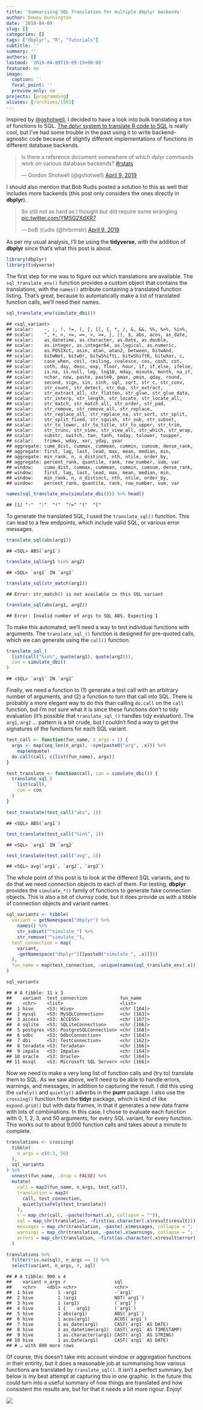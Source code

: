 ```yaml
---
title: 'Summarising SQL Translation for multiple dbplyr backends'
author: Dewey Dunnington
date: '2019-04-09'
slug: []
categories: []
tags: ["dbplyr", "R", "Tutorials"]
subtitle: ''
summary: ''
authors: []
lastmod: '2019-04-09T19:09:19+00:00'
featured: no
image:
  caption: ''
  focal_point: ''
  preview_only: no
projects: [programming]
aliases: [/archives/1503]
---
```


Inspired by <a href="http://twitter.com/gshotwell">@gshotwell</a>, I decided to have a look into bulk translating a ton of functions to SQL. <a href="https://db.rstudio.com/dplyr/">The dplyr system to translate R code to SQL</a> is really cool, but I’ve had some trouble in the past using it to write backend-agnostic code because of slightly different implementations of functions in different database backends.

<blockquote class="twitter-tweet" data-lang="en">

<p lang="en" dir="ltr">

Is there a reference document somewhere of which dplyr commands work on
various database backends?
<a href="https://twitter.com/hashtag/rstats?src=hash&amp;ref_src=twsrc%5Etfw">\#rstats</a>

</p>

— Gordon Shotwell (@gshotwell)
<a href="https://twitter.com/gshotwell/status/1115653121269796865?ref_src=twsrc%5Etfw">April
9,
2019</a>

</blockquote>

<script async src="https://platform.twitter.com/widgets.js" charset="utf-8"></script>

I should also mention that Bob Rudis posted a solution to this as well that includes more backends (this post only considers the ones directly in <b>dbplyr</b>).

<blockquote class="twitter-tweet" data-lang="en">

<p lang="en" dir="ltr">

So still not as hard as I thought but did require some wrangling
<a href="https://t.co/YMSG2XdXR7">pic.twitter.com/YMSG2XdXR7</a>

</p>

— boB 🇷udis (@hrbrmstr)
<a href="https://twitter.com/hrbrmstr/status/1115685618426818561?ref_src=twsrc%5Etfw">April
9,
2019</a>

</blockquote>

<script async src="https://platform.twitter.com/widgets.js" charset="utf-8"></script>



As per my usual analysis, I’ll be using the **tidyverse**, with the addition of **dbplyr** since that’s what this post is about.

``` r
library(dbplyr)
library(tidyverse)
```

The first step for me was to figure out which translations are available. The `sql_translate_env()` function provides a custom object that contains the translations, with the `names()` attribute containing a translated function listing. That’s great, because to automatically make a list of translated function calls, we’ll need their names.

``` r
sql_translate_env(simulate_dbi())
```

    ## <sql_variant>
    ## scalar:    -, :, !, !=, (, [, [[, {, *, /, &, &&, %%, %>%, %in%,
    ## scalar:    ^, +, <, <=, ==, >, >=, |, ||, $, abs, acos, as_date,
    ## scalar:    as_datetime, as.character, as.Date, as.double,
    ## scalar:    as.integer, as.integer64, as.logical, as.numeric,
    ## scalar:    as.POSIXct, asin, atan, atan2, between, bitwAnd,
    ## scalar:    bitwNot, bitwOr, bitwShiftL, bitwShiftR, bitwXor, c,
    ## scalar:    case_when, ceil, ceiling, coalesce, cos, cosh, cot,
    ## scalar:    coth, day, desc, exp, floor, hour, if, if_else, ifelse,
    ## scalar:    is.na, is.null, log, log10, mday, minute, month, na_if,
    ## scalar:    nchar, now, paste, paste0, pmax, pmin, qday, round,
    ## scalar:    second, sign, sin, sinh, sql, sqrt, str_c, str_conv,
    ## scalar:    str_count, str_detect, str_dup, str_extract,
    ## scalar:    str_extract_all, str_flatten, str_glue, str_glue_data,
    ## scalar:    str_interp, str_length, str_locate, str_locate_all,
    ## scalar:    str_match, str_match_all, str_order, str_pad,
    ## scalar:    str_remove, str_remove_all, str_replace,
    ## scalar:    str_replace_all, str_replace_na, str_sort, str_split,
    ## scalar:    str_split_fixed, str_squish, str_sub, str_subset,
    ## scalar:    str_to_lower, str_to_title, str_to_upper, str_trim,
    ## scalar:    str_trunc, str_view, str_view_all, str_which, str_wrap,
    ## scalar:    substr, switch, tan, tanh, today, tolower, toupper,
    ## scalar:    trimws, wday, xor, yday, year
    ## aggregate: cume_dist, cummax, cummean, cummin, cumsum, dense_rank,
    ## aggregate: first, lag, last, lead, max, mean, median, min,
    ## aggregate: min_rank, n, n_distinct, nth, ntile, order_by,
    ## aggregate: percent_rank, quantile, rank, row_number, sum, var
    ## window:    cume_dist, cummax, cummean, cummin, cumsum, dense_rank,
    ## window:    first, lag, last, lead, max, mean, median, min,
    ## window:    min_rank, n, n_distinct, nth, ntile, order_by,
    ## window:    percent_rank, quantile, rank, row_number, sum, var

``` r
names(sql_translate_env(simulate_dbi())) %>% head()
```

    ## [1] "-"  ":"  "!"  "!=" "("  "["

To generate the translated SQL, I used the `translate_sql()` function. This can lead to a few endpoints, which include valid SQL, or various error messages.

``` r
translate_sql(abs(arg1))
```

    ## <SQL> ABS(`arg1`)

``` r
translate_sql(arg1 %in% arg2)
```

    ## <SQL> `arg1` IN `arg2`

``` r
translate_sql(str_match(arg1))
```

    ## Error: str_match() is not available in this SQL variant

``` r
translate_sql(abs(arg1, arg2))
```

    ## Error: Invalid number of args to SQL ABS. Expecting 1

To make this automated, we’ll need a way to test individual functions with arguments. The `translate_sql_()` function is designed for pre-quoted calls, which we can generate using the `call()` function.

``` r
translate_sql_(
  list(call("%in%", quote(arg1), quote(arg2))), 
  con = simulate_dbi()
)
```

    ## <SQL> `arg1` IN `arg2`

Finally, we need a function to (1) generate a test call with an arbitrary number of arguments, and (2) a function to turn that call into SQL. There is probably a more elegant way to do this than calling `do.call` on the `call` function, but I’m not sure what it is since these functions don’t to tidy evaluation (it’s possible that `translate_sql_()` handles tidy evaluation). The `arg1`, `arg2` ... pattern is a bit crude, but I couldn’t find a way to get the signatures of the functions for each SQL variant.

``` r
test_call <- function(fun_name, n_args = 1) {
  args <- map(seq_len(n_args), ~sym(paste0("arg", .x))) %>%
    map(enquote)
  do.call(call, c(list(fun_name), args))
}

test_translate <- function(call, con = simulate_dbi()) {
  translate_sql_(
    list(call),
    con = con
  )
}

test_translate(test_call("abs", 1))
```

    ## <SQL> ABS(`arg1`)

``` r
test_translate(test_call("%in%", 2))
```

    ## <SQL> `arg1` IN `arg2`

``` r
test_translate(test_call("avg", 3))
```

    ## <SQL> avg(`arg1`, `arg2`, `arg3`)

The whole point of this post is to look at the different SQL variants, and to do that we need connection objects to each of them. For testing, **dbplyr** provides the `simulate_*()` family of functions to generate fake connection objects. This is also a bit of clumsy code, but it does provide us with a tibble of connection objects and variant names.

``` r
sql_variants <- tibble(
  variant = getNamespace("dbplyr") %>%
    names() %>%
    str_subset("^simulate_") %>%
    str_remove("^simulate_"),
  test_connection = map(
    variant,
    ~getNamespace("dbplyr")[[paste0("simulate_", .x)]]()
  ),
  fun_name = map(test_connection, ~unique(names(sql_translate_env(.x)))),
)

sql_variants
```

    ## # A tibble: 11 x 3
    ##    variant  test_connection            fun_name   
    ##    <chr>    <list>                     <list>     
    ##  1 hive     <S3: Hive>                 <chr [164]>
    ##  2 mysql    <S3: MySQLConnection>      <chr [163]>
    ##  3 access   <S3: ACCESS>               <chr [167]>
    ##  4 sqlite   <S3: SQLiteConnection>     <chr [166]>
    ##  5 postgres <S3: PostgreSQLConnection> <chr [168]>
    ##  6 odbc     <S3: OdbcConnection>       <chr [164]>
    ##  7 dbi      <S3: TestConnection>       <chr [162]>
    ##  8 teradata <S3: Teradata>             <chr [166]>
    ##  9 impala   <S3: Impala>               <chr [164]>
    ## 10 oracle   <S3: Oracle>               <chr [164]>
    ## 11 mssql    <S3: Microsoft SQL Server> <chr [166]>

Now we need to make a very long list of function calls and (try to) translate them to SQL. As we saw above, we’ll need to be able to handle errors, warnings, and messages, in addition to capturing the result. I did this using the `safely()` and `quietly()` adverbs in the **purrr** package. I also use the `crossing()` function from the **tidyr**
package, which is kind of like `expand.grid()` but with data frames, in that it generates a new data frame with lots of combinations. In this case, I chose to evaluate each function with 0, 1, 2, 3, and 50 arguments, for every SQL variant, for every function. This works out to about 9,000 function calls and takes about a minute to complete.

``` r
translations <- crossing(
  tibble(
    n_args = c(0:3, 50)
  ),
  sql_variants
) %>%
  unnest(fun_name, .drop = FALSE) %>%
  mutate(
    call = map2(fun_name, n_args, test_call),
    translation = map2(
      call, test_connection, 
      quietly(safely(test_translate))
    ),
    r = map_chr(call, ~paste(format(.x), collapse = "")),
    sql = map_chr(translation, ~first(as.character(.x$result$result))),
    messages = map_chr(translation, ~paste(.x$messages, collapse = "; ") %>% na_if("")),
    warnings = map_chr(translation, ~paste(.x$warnings, collapse = "; ") %>% na_if("")),
    errors = map_chr(translation, ~first(as.character(.x$result$error)))
  )

translations %>%
  filter(!is.na(sql), n_args == 1) %>%
  select(variant, n_args, r, sql)
```

    ## # A tibble: 900 x 4
    ##    variant n_args r                  sql                      
    ##    <chr>    <dbl> <chr>              <chr>                    
    ##  1 hive         1 -arg1              -`arg1`                  
    ##  2 hive         1 !arg1              NOT(`arg1`)              
    ##  3 hive         1 (arg1)             (`arg1`)                 
    ##  4 hive         1 {    arg1}         (`arg1`)                 
    ##  5 hive         1 abs(arg1)          ABS(`arg1`)              
    ##  6 hive         1 acos(arg1)         ACOS(`arg1`)             
    ##  7 hive         1 as_date(arg1)      CAST(`arg1` AS DATE)     
    ##  8 hive         1 as_datetime(arg1)  CAST(`arg1` AS TIMESTAMP)
    ##  9 hive         1 as.character(arg1) CAST(`arg1` AS STRING)   
    ## 10 hive         1 as.Date(arg1)      CAST(`arg1` AS DATE)     
    ## # … with 890 more rows

Of course, this doesn’t take into account window or aggregation functions in their entirity, but it does a reasonable job at summarising how various functions are translated by `translate_sql()`. It isn’t a perfect summary, but below is my best attempt at capturing this in one graphic. In the future this could turn into a useful summary of how
things are translated and how consistent the results are, but for that it needs a bit more rigour. Enjoy\!

![](unnamed-chunk-8-1.png)<!-- -->


